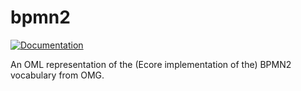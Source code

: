 # bpmn2

[![Documentation](https://img.shields.io/badge/Version-20100524-blue)](https://git.eclipse.org/c/bpmn2/org.eclipse.bpmn2.git/) 

An OML representation of the (Ecore implementation of the) BPMN2 vocabulary from OMG.
